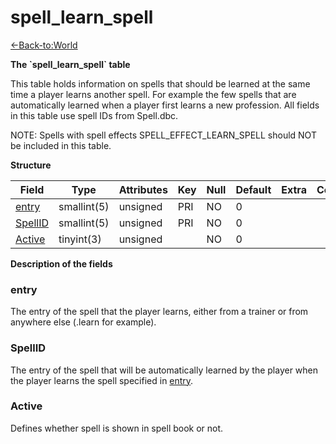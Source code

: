 # spell\_learn\_spell

[<-Back-to:World](database-world.md)

**The \`spell\_learn\_spell\` table**

This table holds information on spells that should be learned at the same time a player learns another spell. For example the few spells that are automatically learned when a player first learns a new profession. All fields in this table use spell IDs from Spell.dbc.

NOTE: Spells with spell effects SPELL\_EFFECT\_LEARN\_SPELL should NOT be included in this table.

**Structure**

| Field        | Type        | Attributes | Key | Null | Default | Extra | Comment |
|--------------|-------------|------------|-----|------|---------|-------|---------|
| [entry][1]   | smallint(5) | unsigned   | PRI | NO   | 0       |       |         |
| [SpellID][2] | smallint(5) | unsigned   | PRI | NO   | 0       |       |         |
| [Active][3]  | tinyint(3)  | unsigned   |     | NO   | 0       |       |         |

[1]: #entry
[2]: #spellid
[3]: #active

**Description of the fields**

### entry

The entry of the spell that the player learns, either from a trainer or from anywhere else (.learn for example).

### SpellID

The entry of the spell that will be automatically learned by the player when the player learns the spell specified in [entry](#spell_learn_spell-entry).

### Active

Defines whether spell is shown in spell book or not.
